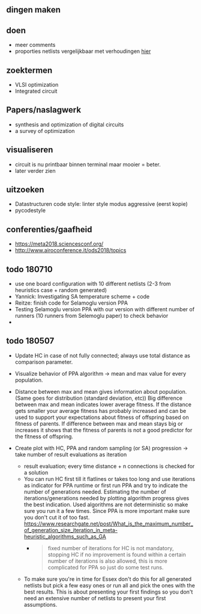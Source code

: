 

## dingen maken


## doen ##
- meer comments
- proporties netlists vergelijkbaar met verhoudingen [hier](http://heuristieken.nl/wiki/index.php?title=Chips_%26_Circuits)


## zoektermen ##
 - VLSI optimization
 - Integrated circuit

## Papers/naslagwerk ##
 - synthesis and optimization of digital circuits
 - a survey of optimization

## visualiseren
 - circuit is nu printbaar binnen terminal maar mooier = beter.
 - later verder zien

## uitzoeken ##
 - Datastructuren code style:
linter style modus aggressive (eerst kopie)
 -  pycodestyle


## conferenties/gaafheid
 - https://meta2018.sciencesconf.org/
 - http://www.airoconference.it/ods2018/topics


## todo 180710
- use one board configuration with 10 different netlists (2-3 from heuristics case + random generated)
- Yannick: Investigating SA temperature scheme + code
- Reitze: finish code for Selamoglu version PPA
- Testing Selamoglu version PPA with our version with different number of runners (10 runners from Selemoglu paper) to check behavior
-

## todo 180507
- Update HC in case of not fully connected; always use total distance as comparison parameter.
- Visualize behavior of PPA algorithm -> mean and max value for every population.
- Distance between max and mean gives information about population. (Same goes for distribution (standard deviation, etc))
Big difference between max and mean indicates lower average fitness. If the distance gets smaller your average fitness has probably increased and can be used to support your expectations about fitness of offspring based on fitness of parents.
If difference between max and mean stays big or increases it shows that the fitness of parents is not a good predictor for the fitness of offspring.


- Create plot with HC, PPA and random sampling (or SA) progression -> take number of result evaluations as iteration
    - result evaluation; every time distance + n connections is checked for a solution
    - You can run HC first till it flatlines or takes too long and use iterations as indicator for PPA runtime or first run PPA and try to indicate the number of generations needed. Estimating the number of iterations/generations needed by plotting algorithm progress gives the best indication. Used algorithms are not deterministic so make sure you run it a few times. Since PPA is more important make sure you don't cut it of too fast.
    https://www.researchgate.net/post/What_is_the_maximum_number_of_generation_size_iteration_in_meta-heuristic_algorithms_such_as_GA
        - > fixed number of iterations for HC is not mandatory, stopping HC if no improvement is found within a certain number of iterations is also allowed, this is more complicated for PPA so just do some test runs.
    - To make sure you're in time for Essex don't do this for all generated netlists but pick a few easy ones or run all and pick the ones with the best results. This is about presenting your first findings so you don't need an extensive number of netlists to present your first assumptions.
